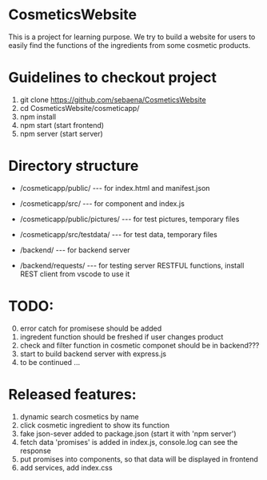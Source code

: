 # CosmeticsWebsite
This is a project for learning purpose.
We try to build a website for users to easily find the functions of the ingredients from some cosmetic products.

# Guidelines to checkout project
1.  git clone https://github.com/sebaena/CosmeticsWebsite
2.  cd CosmeticsWebsite/cosmeticapp/
3.  npm install
4.  npm start (start frontend)
5.  npm server (start server)

# Directory structure
- /cosmeticapp/public/ --- for index.html and manifest.json
- /cosmeticapp/src/ --- for component and index.js
- /cosmeticapp/public/pictures/ --- for test pictures, temporary files
- /cosmeticapp/src/testdata/ --- for test data, temporary files

- /backend/ --- for backend server
- /backend/requests/ --- for testing server RESTFUL functions, install REST client from vscode to use it

# TODO:
0. error catch for promisese should be added
1. ingredent function should be freshed if user changes product
2. check and filter function in cosmetic componet should be in backend???
3. start to build backend server with express.js
4. to be continued ...

# Released features:
1. dynamic search cosmetics by name
2. click cosmetic ingredient to show its function
3. fake json-sever added to package.json (start it with 'npm server')
4. fetch data 'promises' is added in index.js, console.log can see the response
5. put promises into components, so that data will be displayed in frontend
6. add services, add index.css